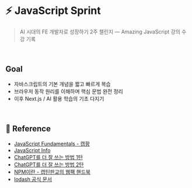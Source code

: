 # ⚡ JavaScript Sprint

> AI 시대의 FE 개발자로 성장하기 2주 챌린지 — Amazing JavaScript 강의 수강 기록

<br>

## Goal

- 자바스크립트의 기본 개념을 짧고 빠르게 복습
- 브라우저 동작 원리를 이해하며 핵심 문법 완전 정리
- 이후 Next.js / AI 활용 학습의 기초 다지기

<br>

## 📘 Reference

- [JavaScript Fundamentals - 캡팡](https://joshua1988.github.io/vue-camp/js/variable.html)
- [JavaScript Info](https://ko.javascript.info/)
- [ChatGPT를 더 잘 쓰는 방법 1탄](https://joshua1988.github.io/web-development/opinions/how-to-use-chatgpt-part1/)
- [ChatGPT를 더 잘 쓰는 방법 2탄](https://joshua1988.github.io/web-development/opinions/how-to-use-chatgpt-part2/)
- [NPM이란 - 캡틴판교의 웹팩 핸드북](https://joshua1988.github.io/webpack-guide/build/node-npm.html#npm)
- [lodash 공식 문서](https://lodash.com/)
